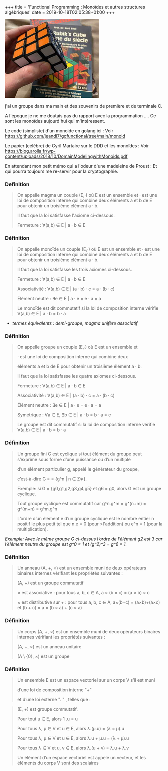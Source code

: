 +++
title = 'Functional Programming : Monoïdes et autres structures algébriques'
date = 2019-10-18T02:05:38+01:00
+++

![image info](./images/cube.png)

j'ai un groupe dans ma main et des souvenirs de première et de terminale C.

A l'époque je ne me doutais pas du rapport avec la programmation ....
Ce sont les monoïdes aujourd'hui qui m'intéressent.

Le code (simpliste) d'un monoide en golang ici : 
Voir https://github.com/jeandi7/gofunctional/tree/main/monoid


Le papier (célèbre) de Cyril Martaire sur le DDD et les monoïdes  :
Voir  https://blog.arolla.fr/wp-content/uploads/2018/10/DomainModelingwithMonoids.pdf


En attendant mon petit mémo qui a l'odeur d'une madeleine de Proust :
Et qui pourra toujours me re-servir pour la cryptographie.


### Definition

>On appelle magma un couple (E,·) où E est un ensemble et · est une loi de composition interne qui combine deux 
>éléments a et b de E pour obtenir un troisième élément a · b.
>
>Il faut que la loi satisfasse l'axiome ci-dessous.
>
> Fermeture : ∀(a,b) ∈ E | a · b ∈ E


### Définition 

>On appelle monoïde un couple (E,·) où E est un ensemble et · est une loi de composition interne qui combine deux 
>éléments a et b de E pour obtenir un troisième élément a · b.
>
>Il faut que la loi satisfasse les trois axiomes ci-dessous.
>
>Fermeture : ∀(a,b) ∈ E | a · b ∈ E
>
>Associativité : ∀(a,b) ∈ E | (a · b) · c = a · (b · c)
>
>Élément neutre : ∃e ∈ E | a · e = e · a = a
>
> Le monoïde est dit commutatif si la loi de composition interne vérifie ∀(a,b) ∈ E | a · b = b · a

- *termes équivalents : demi-groupe, magma unifère associatif*

### Définition

>On appelle groupe  un couple (E,·) où E est un ensemble et
> 
> · est une loi de composition interne qui combine deux 
>
>éléments a et b de E pour obtenir un troisième élément a · b.
>
>Il faut que la loi satisfasse les quatre axiomes ci-dessous.
>
>Fermeture : ∀(a,b) ∈ E | a · b ∈ E
>
>Associativité : ∀(a,b) ∈ E | (a · b) · c = a · (b · c)
>
>Élément neutre : ∃e ∈ E | a · e = e · a = a
>
>Symétrique : ∀a ∈ E, ∃b ∈ E | a · b = b · a = e
>
>Le groupe est dit commutatif si la loi de composition interne vérifie ∀(a,b) ∈ E | a · b = b · a

### Définition 

>Un groupe ﬁni G est cyclique si tout élément du groupe peut s’exprime sous forme d’une puissance ou d’un multiple 
>
>d’un élément particulier g, appelé le générateur du groupe,
>
>c’est-à-dire G = <g> = {g^n | n ∈ Z∗}.
>
>Exemple:  si G = {g0,g1,g2,g3,g4,g5} et g6 = g0, alors G est un groupe cyclique.
>
>Tout groupe cyclique est commutatif car g^n.g^m = g^(n+m) = g^(m+n) = g^m.g^n
>
>L’ordre d’un élément e d’un groupe cyclique est le nombre entier n positif le plus petit tel que n.e = 0 (pour >l'addition)  ou e^n = 1 (pour la multiplication).
>
*Exemple: Avec le même groupe G ci-dessus l’ordre de l’élément g2 est 3 car l’élément neutre du groupe est g^0 = 1 et (g^2)^3 = g^6 = 1.*


### Définition  

> Un anneau (A, +, ×) est un ensemble muni de deux opérateurs binaires internes vérifiant les propriétés suivantes :
>
>(A, +) est un groupe commutatif
>
> × est associative : pour tous a, b, c ∈ A, a × (b × c) = (a × b) × c
>
> × est distributive sur + : pour tous a, b, c ∈ A, a×(b+c) = (a×b)+(a×c) et (b + c) × a = (b × a) + (c × a)

### Définition  

> Un corps (A, +, ×) est un ensemble muni de deux opérateurs binaires internes vérifiant les propriétés suivantes :
>
>(A, +, ×) est un anneau unitaire
>
>(A \ {0}, ×) est un groupe


###  Définition 

>Un ensemble E est un espace vectoriel sur un corps V s’il est muni 
>
>d’une loi de composition interne "+" 
>
>et d’une loi externe ". " , telles que :

>(E, +) est groupe commutatif.
>
>Pour tout u ∈ E, alors 1 .u = u
>
>Pour tous λ, µ ∈ V et u ∈ E, alors λ.(µ.u) = (λ × µ).u
>
>Pour tous λ, µ ∈ V et u ∈ E, alors λ.u + µ.u = (λ + µ).u
>
>Pour tous λ ∈ V et u, v ∈ E, alors λ.(u + v) = λ.u + λ.v
>
>Un élément d’un espace vectoriel est appelé un vecteur, et les éléments  du corps V sont des scalaires


